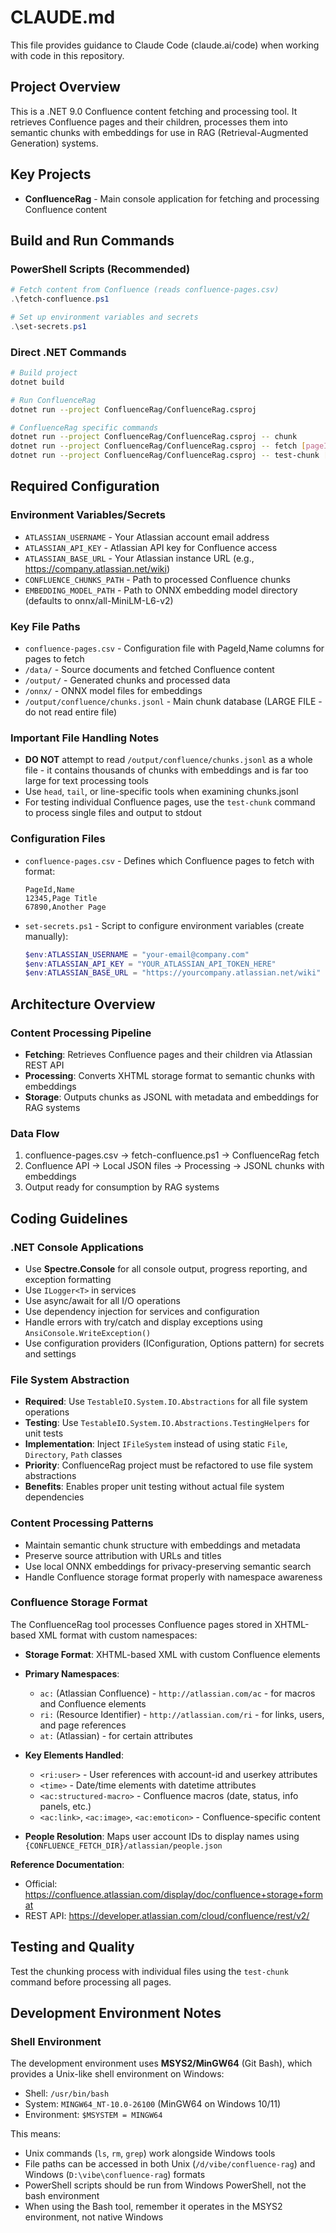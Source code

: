 # CLAUDE.md

This file provides guidance to Claude Code (claude.ai/code) when working with code in this repository.

## Project Overview

This is a .NET 9.0 Confluence content fetching and processing tool. It retrieves Confluence pages and their children, processes them into semantic chunks with embeddings for use in RAG (Retrieval-Augmented Generation) systems.

## Key Projects

- **ConfluenceRag** - Main console application for fetching and processing Confluence content

## Build and Run Commands

### PowerShell Scripts (Recommended)
```powershell
# Fetch content from Confluence (reads confluence-pages.csv)
.\fetch-confluence.ps1

# Set up environment variables and secrets
.\set-secrets.ps1
```

### Direct .NET Commands
```bash
# Build project
dotnet build

# Run ConfluenceRag
dotnet run --project ConfluenceRag/ConfluenceRag.csproj

# ConfluenceRag specific commands
dotnet run --project ConfluenceRag/ConfluenceRag.csproj -- chunk          # Process all Confluence files
dotnet run --project ConfluenceRag/ConfluenceRag.csproj -- fetch [pageId] # Fetch page and children
dotnet run --project ConfluenceRag/ConfluenceRag.csproj -- test-chunk [file] # Test single file chunking
```

## Required Configuration

### Environment Variables/Secrets
- `ATLASSIAN_USERNAME` - Your Atlassian account email address
- `ATLASSIAN_API_KEY` - Atlassian API key for Confluence access
- `ATLASSIAN_BASE_URL` - Your Atlassian instance URL (e.g., https://company.atlassian.net/wiki)
- `CONFLUENCE_CHUNKS_PATH` - Path to processed Confluence chunks
- `EMBEDDING_MODEL_PATH` - Path to ONNX embedding model directory (defaults to onnx/all-MiniLM-L6-v2)

### Key File Paths
- `confluence-pages.csv` - Configuration file with PageId,Name columns for pages to fetch
- `/data/` - Source documents and fetched Confluence content
- `/output/` - Generated chunks and processed data
- `/onnx/` - ONNX model files for embeddings
- `/output/confluence/chunks.jsonl` - Main chunk database (LARGE FILE - do not read entire file)

### Important File Handling Notes
- **DO NOT** attempt to read `/output/confluence/chunks.jsonl` as a whole file - it contains thousands of chunks with embeddings and is far too large for text processing tools
- Use `head`, `tail`, or line-specific tools when examining chunks.jsonl
- For testing individual Confluence pages, use the `test-chunk` command to process single files and output to stdout

### Configuration Files
- `confluence-pages.csv` - Defines which Confluence pages to fetch with format:
  ```csv
  PageId,Name
  12345,Page Title
  67890,Another Page
  ```
- `set-secrets.ps1` - Script to configure environment variables (create manually):
  ```powershell
  $env:ATLASSIAN_USERNAME = "your-email@company.com"
  $env:ATLASSIAN_API_KEY = "YOUR_ATLASSIAN_API_TOKEN_HERE"
  $env:ATLASSIAN_BASE_URL = "https://yourcompany.atlassian.net/wiki"
  ```

## Architecture Overview

### Content Processing Pipeline
- **Fetching**: Retrieves Confluence pages and their children via Atlassian REST API
- **Processing**: Converts XHTML storage format to semantic chunks with embeddings
- **Storage**: Outputs chunks as JSONL with metadata and embeddings for RAG systems

### Data Flow
1. confluence-pages.csv → fetch-confluence.ps1 → ConfluenceRag fetch
2. Confluence API → Local JSON files → Processing → JSONL chunks with embeddings
3. Output ready for consumption by RAG systems

## Coding Guidelines

### .NET Console Applications
- Use **Spectre.Console** for all console output, progress reporting, and exception formatting
- Use `ILogger<T>` in services
- Use async/await for all I/O operations
- Use dependency injection for services and configuration
- Handle errors with try/catch and display exceptions using `AnsiConsole.WriteException()`
- Use configuration providers (IConfiguration, Options pattern) for secrets and settings

### File System Abstraction
- **Required**: Use `TestableIO.System.IO.Abstractions` for all file system operations
- **Testing**: Use `TestableIO.System.IO.Abstractions.TestingHelpers` for unit tests
- **Implementation**: Inject `IFileSystem` instead of using static `File`, `Directory`, `Path` classes
- **Priority**: ConfluenceRag project must be refactored to use file system abstractions
- **Benefits**: Enables proper unit testing without actual file system dependencies

### Content Processing Patterns
- Maintain semantic chunk structure with embeddings and metadata
- Preserve source attribution with URLs and titles
- Use local ONNX embeddings for privacy-preserving semantic search
- Handle Confluence storage format properly with namespace awareness

### Confluence Storage Format
The ConfluenceRag tool processes Confluence pages stored in XHTML-based XML format with custom namespaces:

- **Storage Format**: XHTML-based XML with custom Confluence elements
- **Primary Namespaces**:
  - `ac:` (Atlassian Confluence) - `http://atlassian.com/ac` - for macros and Confluence elements
  - `ri:` (Resource Identifier) - `http://atlassian.com/ri` - for links, users, and page references
  - `at:` (Atlassian) - for certain attributes

- **Key Elements Handled**:
  - `<ri:user>` - User references with account-id and userkey attributes
  - `<time>` - Date/time elements with datetime attributes
  - `<ac:structured-macro>` - Confluence macros (date, status, info panels, etc.)
  - `<ac:link>`, `<ac:image>`, `<ac:emoticon>` - Confluence-specific content

- **People Resolution**: Maps user account IDs to display names using `{CONFLUENCE_FETCH_DIR}/atlassian/people.json`

**Reference Documentation**:
- Official: https://confluence.atlassian.com/display/doc/confluence+storage+format
- REST API: https://developer.atlassian.com/cloud/confluence/rest/v2/

## Testing and Quality

Test the chunking process with individual files using the `test-chunk` command before processing all pages.

## Development Environment Notes

### Shell Environment
The development environment uses **MSYS2/MinGW64** (Git Bash), which provides a Unix-like shell environment on Windows:
- Shell: `/usr/bin/bash` 
- System: `MINGW64_NT-10.0-26100` (MinGW64 on Windows 10/11)
- Environment: `$MSYSTEM = MINGW64`

This means:
- Unix commands (`ls`, `rm`, `grep`) work alongside Windows tools
- File paths can be accessed in both Unix (`/d/vibe/confluence-rag`) and Windows (`D:\vibe\confluence-rag`) formats
- PowerShell scripts should be run from Windows PowerShell, not the bash environment
- When using the Bash tool, remember it operates in the MSYS2 environment, not native Windows